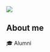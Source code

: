 <img src="https://capsule-render.vercel.app/api?type=wave&color=auto&height=200&section=header&text=Hi%20I'mHanmoon&fontSize=50" />
<br>

## About me
🎓  Alumni
